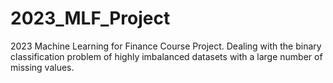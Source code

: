 # 2023_MLF_Project
2023 Machine Learning for Finance Course Project. Dealing with the binary classification problem of highly imbalanced datasets with a large number of missing values.
